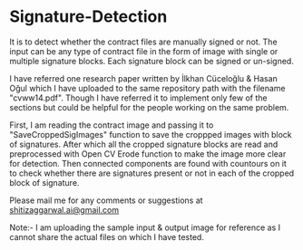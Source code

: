 # Signature-Detection
It is to detect whether the contract files are manually signed or not. The input can be any type of contract file in the form of image with single or multiple signature blocks. Each signature block can be signed or un-signed.

I have referred one research paper written by İlkhan Cüceloğlu & Hasan Oğul which I have uploaded to the same repository path with the filename "cvww14.pdf". Though I have referred it to implement only few of the sections but could be helpful for the people working on the same problem.

First, I am reading the contract image and passing it to "SaveCroppedSigImages" function to save the croppped images with block of signatures. After which all the cropped signature blocks are read and preprocessed with Open CV Erode function to make the image more clear for detection. Then connected components are found with countours on it to check whether there are signatures present or not in each of the cropped block of signature. 

Please mail me for any comments or suggestions at shitizaggarwal.ai@gmail.com

Note:- I am uploading the sample input & output image for reference as I cannot share the actual files on which I have tested.

